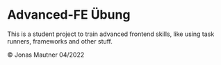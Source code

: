 # Advanced-FE Übung

This is a student project to train advanced frontend skills, like using task runners, frameworks and other stuff.

© Jonas Mautner 04/2022
